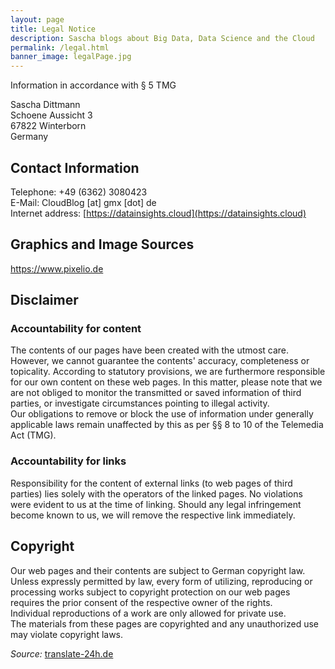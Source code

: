 ```yaml
---
layout: page
title: Legal Notice
description: Sascha blogs about Big Data, Data Science and the Cloud
permalink: /legal.html
banner_image: legalPage.jpg
---
```


Information in accordance with § 5 TMG

Sascha Dittmann<br />
Schoene Aussicht 3<br />
67822 Winterborn<br />
Germany

## Contact Information

Telephone: +49 (6362) 3080423<br />
E-Mail: CloudBlog [at] gmx [dot] de<br />
Internet address: [https://datainsights.cloud](https://datainsights.cloud)

## Graphics and Image Sources

https://www.pixelio.de

## Disclaimer

### Accountability for content

The contents of our pages have been created with the utmost care. However, we cannot guarantee the contents' accuracy, completeness or topicality. According to statutory provisions, we are furthermore responsible for our own content on these web pages. In this matter, please note that we are not obliged to monitor the transmitted or saved information of third parties, or investigate circumstances pointing to illegal activity. <br />
Our obligations to remove or block the use of information under generally applicable laws remain unaffected by this as per §§ 8 to 10 of the Telemedia Act (TMG).

### Accountability for links

Responsibility for the content of external links (to web pages of third parties) lies solely with the operators of the linked pages. No violations were evident to us at the time of linking. Should any legal infringement become known to us, we will remove the respective link immediately.

## Copyright

Our web pages and their contents are subject to German copyright law. Unless expressly permitted by law, every form of utilizing, reproducing or processing works subject to copyright protection on our web pages requires the prior consent of the respective owner of the rights. <br />
Individual reproductions of a work are only allowed for private use. <br />
The materials from these pages are copyrighted and any unauthorized use may violate copyright laws.

*Source:* [translate-24h.de](http://www.translate-24h.de)
